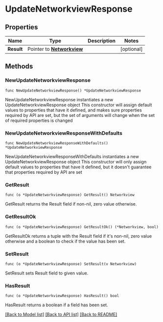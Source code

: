 # UpdateNetworkviewResponse

## Properties

Name | Type | Description | Notes
------------ | ------------- | ------------- | -------------
**Result** | Pointer to [**Networkview**](Networkview.md) |  | [optional] 

## Methods

### NewUpdateNetworkviewResponse

`func NewUpdateNetworkviewResponse() *UpdateNetworkviewResponse`

NewUpdateNetworkviewResponse instantiates a new UpdateNetworkviewResponse object
This constructor will assign default values to properties that have it defined,
and makes sure properties required by API are set, but the set of arguments
will change when the set of required properties is changed

### NewUpdateNetworkviewResponseWithDefaults

`func NewUpdateNetworkviewResponseWithDefaults() *UpdateNetworkviewResponse`

NewUpdateNetworkviewResponseWithDefaults instantiates a new UpdateNetworkviewResponse object
This constructor will only assign default values to properties that have it defined,
but it doesn't guarantee that properties required by API are set

### GetResult

`func (o *UpdateNetworkviewResponse) GetResult() Networkview`

GetResult returns the Result field if non-nil, zero value otherwise.

### GetResultOk

`func (o *UpdateNetworkviewResponse) GetResultOk() (*Networkview, bool)`

GetResultOk returns a tuple with the Result field if it's non-nil, zero value otherwise
and a boolean to check if the value has been set.

### SetResult

`func (o *UpdateNetworkviewResponse) SetResult(v Networkview)`

SetResult sets Result field to given value.

### HasResult

`func (o *UpdateNetworkviewResponse) HasResult() bool`

HasResult returns a boolean if a field has been set.


[[Back to Model list]](../README.md#documentation-for-models) [[Back to API list]](../README.md#documentation-for-api-endpoints) [[Back to README]](../README.md)


